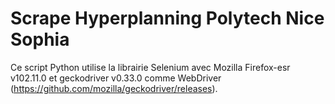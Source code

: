 # Scrape Hyperplanning Polytech Nice Sophia

Ce script Python utilise la librairie Selenium avec Mozilla Firefox-esr v102.11.0 et geckodriver v0.33.0 comme WebDriver (https://github.com/mozilla/geckodriver/releases).